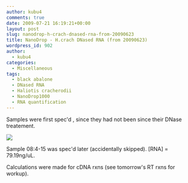 ```yaml
---
author: kubu4
comments: true
date: 2009-07-21 16:19:21+00:00
layout: post
slug: nanodrop-h-crach-dnased-rna-from-20090623
title: NanoDrop - H.crach DNased RNA (from 20090623)
wordpress_id: 902
author:
  - kubu4
categories:
  - Miscellaneous
tags:
  - black abalone
  - DNased RNA
  - Haliotis cracherodii
  - NanoDrop1000
  - RNA quantification
---
```


Samples were first spec'd , since they had not been since their DNase treatement.

![](http://eagle.fish.washington.edu/Arabidopsis/20090721%20DNased%20RNA%20SJW.jpg)

Sample 08:4-15 was spec'd later (accidentally skipped). [RNA] = 79.19ng/uL.

Calculations were made for cDNA rxns (see tomorrow's RT rxns for workup).
